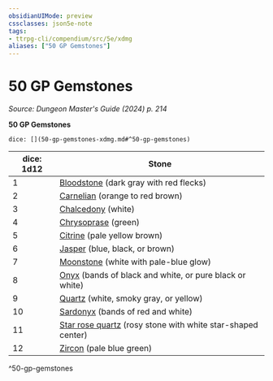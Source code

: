 ```yaml
---
obsidianUIMode: preview
cssclasses: json5e-note
tags:
- ttrpg-cli/compendium/src/5e/xdmg
aliases: ["50 GP Gemstones"]
---
```

# 50 GP Gemstones
*Source: Dungeon Master's Guide (2024) p. 214* 

**50 GP Gemstones**

`dice: [](50-gp-gemstones-xdmg.md#^50-gp-gemstones)`

| dice: 1d12 | Stone |
|------------|-------|
| 1 | [Bloodstone](Mechanics/items/bloodstone-xdmg.md) (dark gray with red flecks) |
| 2 | [Carnelian](Mechanics/items/carnelian-xdmg.md) (orange to red brown) |
| 3 | [Chalcedony](Mechanics/items/chalcedony-xdmg.md) (white) |
| 4 | [Chrysoprase](Mechanics/items/chrysoprase-xdmg.md) (green) |
| 5 | [Citrine](Mechanics/items/citrine-xdmg.md) (pale yellow brown) |
| 6 | [Jasper](Mechanics/items/jasper-xdmg.md) (blue, black, or brown) |
| 7 | [Moonstone](Mechanics/items/moonstone-xdmg.md) (white with pale-blue glow) |
| 8 | [Onyx](Mechanics/items/onyx-xdmg.md) (bands of black and white, or pure black or white) |
| 9 | [Quartz](Mechanics/items/quartz-xdmg.md) (white, smoky gray, or yellow) |
| 10 | [Sardonyx](Mechanics/items/sardonyx-xdmg.md) (bands of red and white) |
| 11 | [Star rose quartz](Mechanics/items/star-rose-quartz-xdmg.md) (rosy stone with white star-shaped center) |
| 12 | [Zircon](Mechanics/items/zircon-xdmg.md) (pale blue green) |
^50-gp-gemstones